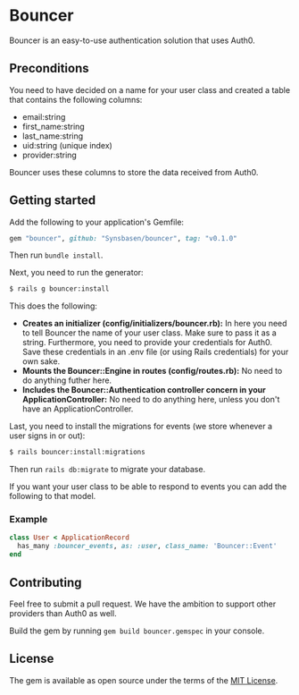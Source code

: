 # Bouncer
Bouncer is an easy-to-use authentication solution that uses Auth0.

## Preconditions
You need to have decided on a name for your user class and created a table that contains the following columns:
- email:string
- first_name:string
- last_name:string
- uid:string (unique index)
- provider:string

Bouncer uses these columns to store the data received from Auth0.

## Getting started
Add the following to your application's Gemfile:

```ruby
gem "bouncer", github: "Synsbasen/bouncer", tag: "v0.1.0"
```

Then run `bundle install`.

Next, you need to run the generator:
```bash
$ rails g bouncer:install
```

This does the following:
- **Creates an initializer (config/initializers/bouncer.rb):** In here you need to tell Bouncer the name of your user class. Make sure to pass it as a string. Furthermore, you need to provide your credentials for Auth0. Save these credentials in an .env file (or using Rails credentials) for your own sake.
- **Mounts the Bouncer::Engine in routes (config/routes.rb):** No need to do anything futher here.
- **Includes the Bouncer::Authentication controller concern in your ApplicationController:** No need to do anything here, unless you don't have an ApplicationController.

Last, you need to install the migrations for events (we store whenever a user signs in or out):

```bash
$ rails bouncer:install:migrations
```

Then run `rails db:migrate` to migrate your database.

If you want your user class to be able to respond to events you can add the following to that model.

### Example
```ruby
class User < ApplicationRecord
  has_many :bouncer_events, as: :user, class_name: 'Bouncer::Event'
end
```

## Contributing
Feel free to submit a pull request. We have the ambition to support other providers than Auth0 as well.

Build the gem by running `gem build bouncer.gemspec` in your console.

## License
The gem is available as open source under the terms of the [MIT License](https://opensource.org/licenses/MIT).
